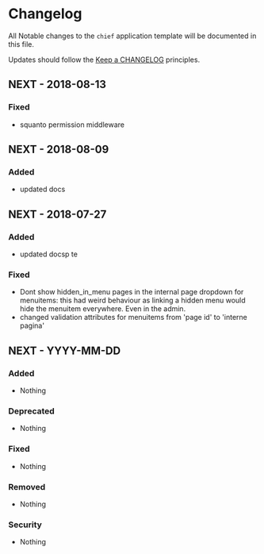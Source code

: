 # Changelog

All Notable changes to the `chief` application template will be documented in this file.

Updates should follow the [Keep a CHANGELOG](http://keepachangelog.com/) principles.

## NEXT - 2018-08-13

### Fixed
- squanto permission middleware

## NEXT - 2018-08-09

### Added
- updated docs

## NEXT - 2018-07-27

### Added
- updated docsp te  

### Fixed
- Dont show hidden_in_menu pages in the internal page dropdown for menuitems: this had weird behaviour as linking a hidden menu would hide the menuitem everywhere. Even in the admin.
- changed validation attributes for menuitems from 'page id' to 'interne pagina'

## NEXT - YYYY-MM-DD

### Added
- Nothing

### Deprecated
- Nothing

### Fixed
- Nothing

### Removed
- Nothing

### Security
- Nothing
